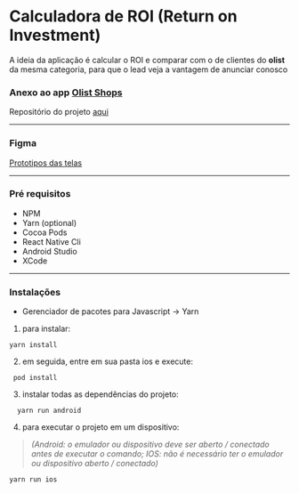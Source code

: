 # Calculadora de ROI (Return on Investment)

A ideia da aplicação é calcular o ROI e comparar com o de clientes do **olist** da mesma categoria, para que o lead veja a vantagem de anunciar conosco

### Anexo ao app [Olist Shops](https://www.olistshops.com)
Repositório do projeto [aqui](https://github.com/olist/shops-app)

------------
### Figma

[Prototipos das telas](https://www.figma.com/proto/jXGfMRoyTOH5fJRu37KPtE/Untitled?node-id=7%3A7&scaling=scale-down "Link do Figma com os prototipos de tela")

------------
### Pré requisitos
- NPM
- Yarn (optional)
- Cocoa Pods
- React Native Cli
- Android Studio
- XCode

------------
### Instalações
- Gerenciador de pacotes para Javascript -> Yarn
1. para instalar: 
```shell
yarn install
```
2. em seguida, entre em sua pasta ios e execute: 
```shell
 pod install
```
3. instalar todas as dependências do projeto: 
```shell
  yarn run android
  ```
4. para executar o projeto em um dispositivo: 
>*(Android: o emulador ou dispositivo deve ser aberto / conectado antes de executar o comando; 
IOS: não é necessário ter o emulador ou dispositivo aberto / conectado)*
```shell
yarn run ios
```
